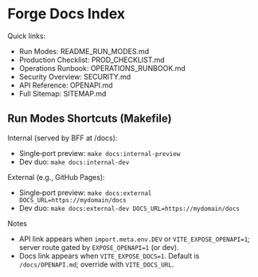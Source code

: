 # Forge Docs Index

Quick links:

- Run Modes: README_RUN_MODES.md
- Production Checklist: PROD_CHECKLIST.md
- Operations Runbook: OPERATIONS_RUNBOOK.md
- Security Overview: SECURITY.md
- API Reference: OPENAPI.md
- Full Sitemap: SITEMAP.md

## Run Modes Shortcuts (Makefile)

Internal (served by BFF at /docs):

- Single‑port preview: `make docs:internal-preview`
- Dev duo: `make docs:internal-dev`

External (e.g., GitHub Pages):

- Single‑port preview: `make docs:external DOCS_URL=https://mydomain/docs`
- Dev duo: `make docs:external-dev DOCS_URL=https://mydomain/docs`

Notes

- API link appears when `import.meta.env.DEV` or `VITE_EXPOSE_OPENAPI=1`; server route gated by `EXPOSE_OPENAPI=1` (or dev).
- Docs link appears when `VITE_EXPOSE_DOCS=1`. Default is `/docs/OPENAPI.md`; override with `VITE_DOCS_URL`.
